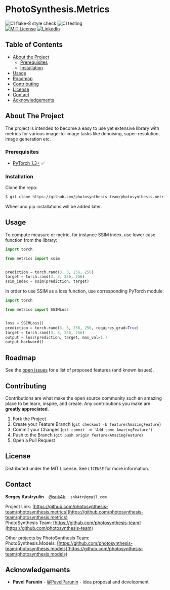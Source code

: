 # PhotoSynthesis.Metrics
![CI flake-8 style check][ci-flake-8-style-check-shield]
![CI testing][ci-testing]  
[![MIT License][license-shield]][license-url]
[![LinkedIn][linkedin-shield]][linkedin-url]


<!-- TABLE OF CONTENTS -->
## Table of Contents

* [About the Project](#about-the-project)
  * [Prerequisites](#prerequisites)
  * [Installation](#installation)
* [Usage](#usage)
* [Roadmap](#roadmap)
* [Contributing](#contributing)
* [License](#license)
* [Contact](#contact)
* [Acknowledgements](#acknowledgements)



<!-- ABOUT THE PROJECT -->
## About The Project

The project is intended to become a easy to use yet extensive library with metrics for 
various image-to-image tasks like denoising, super-resolution, image generation etc.


### Prerequisites

* [PyTorch 1.3+](https://pytorch.org) :white_check_mark:  

### Installation
 
Clone the repo:
```sh
$ git clone https://github.com/photosynthesis-team/photosynthesis.metrics.git
```

Wheel and pip installations will be added later.

<!-- USAGE EXAMPLES -->
## Usage

To compute measure or metric, for instance SSIM index, use lower case function from the library:  

```python
import torch

from metrics import ssim


prediction = torch.rand(3, 3, 256, 256)
target = torch.rand(3, 3, 256, 256)
ssim_index = ssim(prediction, target)
```

In order to use SSIM as a loss function, use corresponding PyTorch module:

```python
import torch

from metrics import SSIMLoss


loss = SSIMLoss()
prediction = torch.rand(3, 3, 256, 256, requires_grad=True)
target = torch.rand(3, 3, 256, 256)
output = loss(prediction, target, max_val=1.)
output.backward()
``` 

<!-- ROADMAP -->
## Roadmap

See the [open issues](https://github.com/photosynthesis-team/photosynthesis.metrics/issues) for a list of proposed 
features (and known issues).


<!-- CONTRIBUTING -->
## Contributing

Contributions are what make the open source community such an amazing place to be learn, inspire, and create. Any contributions you make are **greatly appreciated**.

1. Fork the Project
2. Create your Feature Branch (`git checkout -b feature/AmazingFeature`)
3. Commit your Changes (`git commit -m 'Add some AmazingFeature'`)
4. Push to the Branch (`git push origin feature/AmazingFeature`)
5. Open a Pull Request


<!-- LICENSE -->
## License

Distributed under the MIT License. See `LICENSE` for more information.


<!-- CONTACT -->
## Contact

**Sergey Kastryulin** - [@snk4tr](https://twitter.com/snk4tr) - `snk4tr@gmail.com`

Project Link: [https://github.com/photosynthesis-team/photosynthesis.metrics](https://github.com/photosynthesis-team/photosynthesis.metrics)  
PhotoSynthesis Team: [https://github.com/photosynthesis-team](https://github.com/photosynthesis-team)

Other projects by PhotoSynthesis Team:  
PhotoSynthesis.Models: [https://github.com/photosynthesis-team/photosynthesis.models](https://github.com/photosynthesis-team/photosynthesis.models)

<!-- ACKNOWLEDGEMENTS -->
## Acknowledgements

* **Pavel Parunin** - [@PavelParunin](https://github.com/ParuninPavel) - idea proposal and development



<!-- MARKDOWN LINKS & IMAGES -->
<!-- https://www.markdownguide.org/basic-syntax/#reference-style-links -->
[license-shield]: https://img.shields.io/github/license/othneildrew/Best-README-Template.svg?style=flat-square
[license-url]: https://github.com/photosynthesis-team/photosynthesis.metrics/blob/master/LICENSE
[linkedin-shield]: https://img.shields.io/badge/-LinkedIn-black.svg?style=flat-square&logo=linkedin&colorB=555
[linkedin-url]: https://www.linkedin.com/in/sergey-kastryulin/
[ci-flake-8-style-check-shield]: https://github.com/photosynthesis-team/photosynthesis.metrics/workflows/flake-8%20style%20check/badge.svg
[ci-testing]: https://github.com/photosynthesis-team/photosynthesis.metrics/workflows/testing/badge.svg